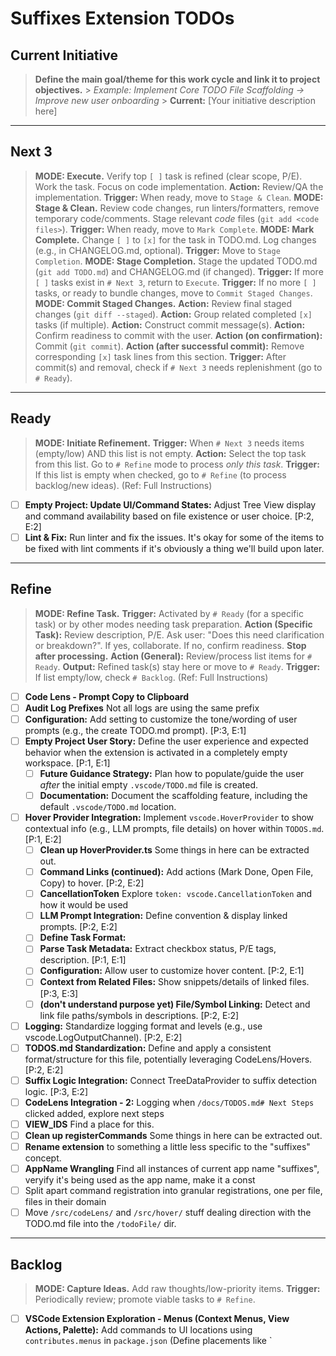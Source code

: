# Suffixes Extension TODOs

## Current Initiative

> **Define the main goal/theme for this work cycle and link it to project objectives.** > _Example: Implement Core TODO File Scaffolding -> Improve new user onboarding_ > **Current:** [Your initiative description here]

<!-- QUICK IDEA INPUT: Add new raw ideas directly under the '# Refine' header below for quick capture and later triage. -->

---

## Next 3

> **MODE: Execute.** Verify top `[ ]` task is refined (clear scope, P/E). Work the task. Focus on code implementation. **Action:** Review/QA the implementation. **Trigger:** When ready, move to `Stage & Clean`.
> **MODE: Stage & Clean.** Review code changes, run linters/formatters, remove temporary code/comments. Stage relevant _code_ files (`git add <code files>`). **Trigger:** When ready, move to `Mark Complete`.
> **MODE: Mark Complete.** Change `[ ]` to `[x]` for the task in TODO.md. Log changes (e.g., in CHANGELOG.md, optional). **Trigger:** Move to `Stage Completion`.
> **MODE: Stage Completion.** Stage the updated TODO.md (`git add TODO.md`) and CHANGELOG.md (if changed). **Trigger:** If more `[ ]` tasks exist in `# Next 3`, return to `Execute`. **Trigger:** If no more `[ ]` tasks, or ready to bundle changes, move to `Commit Staged Changes`.
> **MODE: Commit Staged Changes.** **Action:** Review final staged changes (`git diff --staged`). **Action:** Group related completed `[x]` tasks (if multiple). **Action:** Construct commit message(s). **Action:** Confirm readiness to commit with the user. **Action (on confirmation):** Commit (`git commit`). **Action (after successful commit):** Remove corresponding `[x]` task lines from this section. **Trigger:** After commit(s) and removal, check if `# Next 3` needs replenishment (go to `# Ready`).

---

## Ready

> **MODE: Initiate Refinement.** **Trigger:** When `# Next 3` needs items (empty/low) AND this list is not empty. **Action:** Select the top task from this list. Go to `# Refine` mode to process _only this task_. **Trigger:** If this list is empty when checked, go to `# Refine` (to process backlog/new ideas). (Ref: Full Instructions)

- [ ] **Empty Project: Update UI/Command States:** Adjust Tree View display and command availability based on file existence or user choice. [P:2, E:2]
- [ ] **Lint & Fix:** Run linter and fix the issues. It's okay for some of the items to be fixed with lint comments if it's obviously a thing we'll build upon later.

---

## Refine

> **MODE: Refine Task.** **Trigger:** Activated by `# Ready` (for a specific task) or by other modes needing task preparation. **Action (Specific Task):** Review description, P/E. Ask user: "Does this need clarification or breakdown?". If yes, collaborate. If no, confirm readiness. **Stop after processing.** **Action (General):** Review/process list items for `# Ready`. **Output:** Refined task(s) stay here or move to `# Ready`. **Trigger:** If list empty/low, check `# Backlog`. (Ref: Full Instructions)

- [ ] **Code Lens - Prompt Copy to Clipboard**
- [ ] **Audit Log Prefixes** Not all logs are using the same prefix
- [ ] **Configuration:** Add setting to customize the tone/wording of user prompts (e.g., the create TODO.md prompt). [P:3, E:1]
- [ ] **Empty Project User Story:** Define the user experience and expected behavior when the extension is activated in a completely empty workspace. [P:1, E:1]
  - [ ] **Future Guidance Strategy:** Plan how to populate/guide the user _after_ the initial empty `.vscode/TODO.md` file is created.
  - [ ] **Documentation:** Document the scaffolding feature, including the default `.vscode/TODO.md` location.
- [ ] **Hover Provider Integration:** Implement `vscode.HoverProvider` to show contextual info (e.g., LLM prompts, file details) on hover within `TODOS.md`. [P:1, E:2]
  - [ ] **Clean up HoverProvider.ts** Some things in here can be extracted out.
  - [ ] **Command Links (continued):** Add actions (Mark Done, Open File, Copy) to hover. [P:2, E:2]
  - [ ] **CancellationToken** Explore `token: vscode.CancellationToken` and how it would be used
  - [ ] **LLM Prompt Integration:** Define convention & display linked prompts. [P:2, E:2]
  - [ ] **Define Task Format:**
  - [ ] **Parse Task Metadata:** Extract checkbox status, P/E tags, description. [P:1, E:1]
  - [ ] **Configuration:** Allow user to customize hover content. [P:2, E:1]
  - [ ] **Context from Related Files:** Show snippets/details of linked files. [P:3, E:3]
  - [ ] **(don't understand purpose yet) File/Symbol Linking:** Detect and link file paths/symbols in descriptions. [P:2, E:2]
- [ ] **Logging:** Standardize logging format and levels (e.g., use vscode.LogOutputChannel). [P:2, E:2]
- [ ] **TODOS.md Standardization:** Define and apply a consistent format/structure for this file, potentially leveraging CodeLens/Hovers. [P:2, E:2]
- [ ] **Suffix Logic Integration:** Connect TreeDataProvider to suffix detection logic. [P:3, E:2]
- [ ] **CodeLens Integration - 2:** Logging when `/docs/TODOS.md# Next Steps` clicked added, explore next steps
- [ ] **VIEW_IDS** Find a place for this.
- [ ] **Clean up registerCommands** Some things in here can be extracted out.
- [ ] **Rename extension** to something a little less specific to the "suffixes" concept.
- [ ] **AppName Wrangling** Find all instances of current app name "suffixes", veryify it's being used as the app name, make it a const
- [ ] Split apart command registration into granular registrations, one per file, files in their domain
- [ ] Move `/src/codeLens/` and `/src/hover/` stuff dealing direction with the TODO.md file into the `/todoFile/` dir.

---

## Backlog

> **MODE: Capture Ideas.** Add raw thoughts/low-priority items. **Trigger:** Periodically review; promote viable tasks to `# Refine`.

- [ ] **VSCode Extension Exploration - Menus (Context Menus, View Actions, Palette):** Add commands to UI locations using `contributes.menus` in `package.json` (Define placements like `
